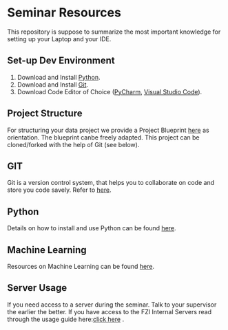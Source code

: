 # Seminar Resources

This repository is suppose to summarize the most important knowledge for setting up your Laptop and your IDE. 



## Set-up Dev Environment 
1. Download and Install <a href='https://realpython.com/installing-python/'>Python</a>.
2. Download and Install <a href='https://education.github.com/git-cheat-sheet-education.pdf'>Git</a>.
3. Download Code Editor of Choice (<a href='https://www.jetbrains.com/de-de/pycharm/'>PyCharm</a>, <a href='https://code.visualstudio.com/'>Visual Studio Code</a>).

## Project Structure
For structuring your data project we provide a Project Blueprint [here](https://github.com/lucasczz/Project-Blueprint) as orientation. The blueprint canbe freely adapted. This project can be cloned/forked with the help of Git (see below).

## GIT 

Git is a version control system, that helps you to collaborate on code and store you code savely. Refer to [here](Git.md).

## Python 

Details on how to install and use Python can be found [here](Python.md).

## Machine Learning 
Resources on Machine Learning can be found [here](ML.md).

## Server Usage 
If you need access to a server during the seminar. Talk to your supervisor the earlier the better. 
If you have access to the FZI Internal Servers read through the usage guide here:[click here](Server.md) .





